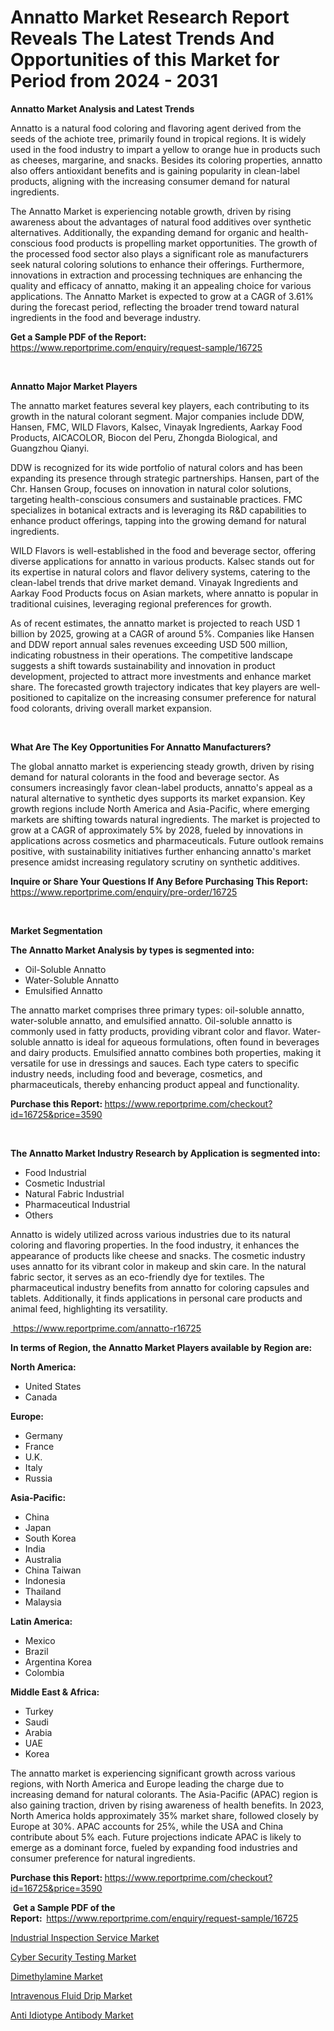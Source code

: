 <p><h1>Annatto Market Research Report Reveals The Latest Trends And Opportunities of this Market for Period from 2024 - 2031</h1></p><p><strong>Annatto Market Analysis and Latest Trends</strong></p>
<p><p>Annatto is a natural food coloring and flavoring agent derived from the seeds of the achiote tree, primarily found in tropical regions. It is widely used in the food industry to impart a yellow to orange hue in products such as cheeses, margarine, and snacks. Besides its coloring properties, annatto also offers antioxidant benefits and is gaining popularity in clean-label products, aligning with the increasing consumer demand for natural ingredients.</p><p>The Annatto Market is experiencing notable growth, driven by rising awareness about the advantages of natural food additives over synthetic alternatives. Additionally, the expanding demand for organic and health-conscious food products is propelling market opportunities. The growth of the processed food sector also plays a significant role as manufacturers seek natural coloring solutions to enhance their offerings. Furthermore, innovations in extraction and processing techniques are enhancing the quality and efficacy of annatto, making it an appealing choice for various applications. The Annatto Market is expected to grow at a CAGR of 3.61% during the forecast period, reflecting the broader trend toward natural ingredients in the food and beverage industry.</p></p>
<p><strong>Get a Sample PDF of the Report:&nbsp;</strong> <a href="https://www.reportprime.com/enquiry/request-sample/16725?utm_campaign=1102&utm_medium=2&utm_source=Github&utm_content=ia&utm_term=24112024&utm_id=annatto">https://www.reportprime.com/enquiry/request-sample/16725</a></p>
<p>&nbsp;</p>
<p><strong>Annatto Major Market Players</strong></p>
<p><p>The annatto market features several key players, each contributing to its growth in the natural colorant segment. Major companies include DDW, Hansen, FMC, WILD Flavors, Kalsec, Vinayak Ingredients, Aarkay Food Products, AICACOLOR, Biocon del Peru, Zhongda Biological, and Guangzhou Qianyi. </p><p>DDW is recognized for its wide portfolio of natural colors and has been expanding its presence through strategic partnerships. Hansen, part of the Chr. Hansen Group, focuses on innovation in natural color solutions, targeting health-conscious consumers and sustainable practices. FMC specializes in botanical extracts and is leveraging its R&D capabilities to enhance product offerings, tapping into the growing demand for natural ingredients.</p><p>WILD Flavors is well-established in the food and beverage sector, offering diverse applications for annatto in various products. Kalsec stands out for its expertise in natural colors and flavor delivery systems, catering to the clean-label trends that drive market demand. Vinayak Ingredients and Aarkay Food Products focus on Asian markets, where annatto is popular in traditional cuisines, leveraging regional preferences for growth.</p><p>As of recent estimates, the annatto market is projected to reach USD 1 billion by 2025, growing at a CAGR of around 5%. Companies like Hansen and DDW report annual sales revenues exceeding USD 500 million, indicating robustness in their operations. The competitive landscape suggests a shift towards sustainability and innovation in product development, projected to attract more investments and enhance market share. The forecasted growth trajectory indicates that key players are well-positioned to capitalize on the increasing consumer preference for natural food colorants, driving overall market expansion.</p></p>
<p>&nbsp;</p>
<p><strong>What Are The Key Opportunities For Annatto Manufacturers?</strong></p>
<p><p>The global annatto market is experiencing steady growth, driven by rising demand for natural colorants in the food and beverage sector. As consumers increasingly favor clean-label products, annatto's appeal as a natural alternative to synthetic dyes supports its market expansion. Key growth regions include North America and Asia-Pacific, where emerging markets are shifting towards natural ingredients. The market is projected to grow at a CAGR of approximately 5% by 2028, fueled by innovations in applications across cosmetics and pharmaceuticals. Future outlook remains positive, with sustainability initiatives further enhancing annatto's market presence amidst increasing regulatory scrutiny on synthetic additives.</p></p>
<p><strong>Inquire or Share Your Questions If Any Before Purchasing This Report:</strong> <a href="https://www.reportprime.com/enquiry/pre-order/16725?utm_campaign=1102&utm_medium=2&utm_source=Github&utm_content=ia&utm_term=24112024&utm_id=annatto">https://www.reportprime.com/enquiry/pre-order/16725</a></p>
<p>&nbsp;</p>
<p><strong>Market Segmentation</strong></p>
<p><strong>The Annatto Market Analysis by types is segmented into:</strong></p>
<p><ul><li>Oil-Soluble Annatto</li><li>Water-Soluble Annatto</li><li>Emulsified Annatto</li></ul></p>
<p><p>The annatto market comprises three primary types: oil-soluble annatto, water-soluble annatto, and emulsified annatto. Oil-soluble annatto is commonly used in fatty products, providing vibrant color and flavor. Water-soluble annatto is ideal for aqueous formulations, often found in beverages and dairy products. Emulsified annatto combines both properties, making it versatile for use in dressings and sauces. Each type caters to specific industry needs, including food and beverage, cosmetics, and pharmaceuticals, thereby enhancing product appeal and functionality.</p></p>
<p><strong>Purchase this Report:&nbsp;</strong><a href="https://www.reportprime.com/checkout?id=16725&price=3590&utm_campaign=1102&utm_medium=2&utm_source=Github&utm_content=ia&utm_term=24112024&utm_id=annatto">https://www.reportprime.com/checkout?id=16725&price=3590</a></p>
<p>&nbsp;</p>
<p><strong>The Annatto Market Industry Research by Application is segmented into:</strong></p>
<p><ul><li>Food Industrial</li><li>Cosmetic Industrial</li><li>Natural Fabric Industrial</li><li>Pharmaceutical Industrial</li><li>Others</li></ul></p>
<p><p>Annatto is widely utilized across various industries due to its natural coloring and flavoring properties. In the food industry, it enhances the appearance of products like cheese and snacks. The cosmetic industry uses annatto for its vibrant color in makeup and skin care. In the natural fabric sector, it serves as an eco-friendly dye for textiles. The pharmaceutical industry benefits from annatto for coloring capsules and tablets. Additionally, it finds applications in personal care products and animal feed, highlighting its versatility.</p></p>
<p><a href="https://www.reportprime.com/annatto-r16725?utm_campaign=1102&utm_medium=2&utm_source=Github&utm_content=ia&utm_term=24112024&utm_id=annatto">&nbsp;https://www.reportprime.com/annatto-r16725</a></p>
<p><strong>In terms of Region, the Annatto Market Players available by Region are:</strong></p>
<p>
    <p> <strong> North America: </strong>
        <ul>
            <li>United States</li>
            <li>Canada</li>
        </ul>
        </p> 
    <p> <strong> Europe: </strong>
        <ul>
            <li>Germany</li>
            <li>France</li>
            <li>U.K.</li>
            <li>Italy</li>
            <li>Russia</li>
        </ul>
        </p> 
    <p> <strong> Asia-Pacific: </strong>
        <ul>
            <li>China</li>
            <li>Japan</li>
            <li>South Korea</li>
            <li>India</li>
            <li>Australia</li>
            <li>China Taiwan</li>
            <li>Indonesia</li>
            <li>Thailand</li>
            <li>Malaysia</li>
        </ul>
        </p> 
    <p> <strong> Latin America: </strong>
        <ul>
            <li>Mexico</li>
            <li>Brazil</li>
            <li>Argentina Korea</li>
            <li>Colombia</li>
        </ul>
        </p> 
    <p> <strong> Middle East & Africa: </strong>
        <ul>
            <li>Turkey</li>
            <li>Saudi</li>
            <li>Arabia</li>
            <li>UAE</li>
            <li>Korea</li>
        </ul>
    </p>
    </p>
<p><p>The annatto market is experiencing significant growth across various regions, with North America and Europe leading the charge due to increasing demand for natural colorants. The Asia-Pacific (APAC) region is also gaining traction, driven by rising awareness of health benefits. In 2023, North America holds approximately 35% market share, followed closely by Europe at 30%. APAC accounts for 25%, while the USA and China contribute about 5% each. Future projections indicate APAC is likely to emerge as a dominant force, fueled by expanding food industries and consumer preference for natural ingredients.</p></p>
<p><strong>Purchase this Report: </strong><a href="https://www.reportprime.com/checkout?id=16725&price=3590&utm_campaign=1102&utm_medium=2&utm_source=Github&utm_content=ia&utm_term=24112024&utm_id=annatto">https://www.reportprime.com/checkout?id=16725&price=3590</a></p>
<p>&nbsp;<strong>Get a Sample PDF of the Report:&nbsp;&nbsp;</strong><a href="https://www.reportprime.com/enquiry/request-sample/16725?utm_campaign=1102&utm_medium=2&utm_source=Github&utm_content=ia&utm_term=24112024&utm_id=annatto">https://www.reportprime.com/enquiry/request-sample/16725</a></p>
<p><strong></strong></p>
<p><p><a href="https://issuu.com/reportprime-2/docs/industrial-inspection-service-marke_6df9dd49fd0216?utm_campaign=1102&utm_medium=2&utm_source=Github&utm_content=ia&utm_term=24112024&utm_id=annatto">Industrial Inspection Service Market</a></p><p><a href="https://issuu.com/reportprime-2/docs/cyber-security-testing-market-size-_1f764891254f41?utm_campaign=1102&utm_medium=2&utm_source=Github&utm_content=ia&utm_term=24112024&utm_id=annatto">Cyber Security Testing Market</a></p><p><a href="https://github.com/vimar16th/Market-Research-Report-List-6/blob/main/dimethylamine-market.md?utm_campaign=1102&utm_medium=2&utm_source=Github&utm_content=ia&utm_term=24112024&utm_id=annatto">Dimethylamine Market</a></p><p><a href="https://www.linkedin.com/pulse/intravenous-fluid-drip-market-dynamics-future-growth-prediction-ryoxe?utm_campaign=1102&utm_medium=2&utm_source=Github&utm_content=ia&utm_term=24112024&utm_id=annatto">Intravenous Fluid Drip Market</a></p><p><a href="https://www.linkedin.com/pulse/anti-idiotype-antibody-market-growth-2024-2031-factors-behind-pdlse?utm_campaign=1102&utm_medium=2&utm_source=Github&utm_content=ia&utm_term=24112024&utm_id=annatto">Anti Idiotype Antibody Market</a></p></p>